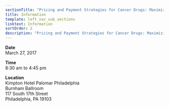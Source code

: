 ```yaml
---
sectionTitle: "Pricing and Payment Strategies for Cancer Drugs: Maximizing Patients' Access to Beneficial Therapies"
title: Information
template: left_nav_sub_sections
linktext: Information
sortOrder: 2
description: "Pricing and Payment Strategies for Cancer Drugs: Maximizing Patients' Access to Beneficial Therapies - Meeting Information"
---
```


**Date** \
March 27, 2017

**Time** \
8:30 am to 4:45 pm

**Location** \
Kimpton Hotel Palomar Philadelphia \
Burnham Ballroom \
117 South 17th Street \
Philadelphia, PA 19103
